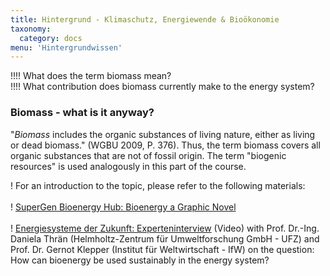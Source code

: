 ```yaml
---
title: Hintergrund - Klimaschutz, Energiewende & Bioökonomie
taxonomy:
  category: docs
menu: 'Hintergrundwissen'
---
```


!!!! What does the term biomass mean? <br> 
!!!! What contribution does biomass currently make to the energy system?

### Biomass - what is it anyway?

"*Biomass* includes the organic substances of living nature, either as living or dead biomass." (WGBU 2009, P. 376). Thus, the term biomass covers all organic substances that are not of fossil origin. The term "biogenic resources" is used analogously in this part of the course.

! For an introduction to the topic, please refer to the following materials: <br><br>
! [SuperGen Bioenergy Hub: Bioenergy a Graphic Novel](http://www.supergen-bioenergy.net/comic/) <br><br>
! [Energiesysteme der Zukunft: Experteninterview](https://energiesysteme-zukunft.de/presse/filme/) (Video) with Prof. Dr.-Ing. Daniela Thrän (Helmholtz-Zentrum für Umweltforschung GmbH - UFZ) and Prof. Dr. Gernot Klepper (Institut für Weltwirtschaft - IfW) on the question: How can bioenergy be used sustainably in the energy system?
